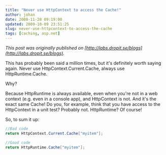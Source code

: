 ```yaml
---
title: "Never use HttpContext to access the Cache!"
author: johan
date: 2008-11-28 09:19:00
updated: 2009-10-09 23:51:25
slug: never-use-httpcontext-to-access-the-cache
tags: [caching, asp.net]
---
```


*This post was originally published on [http://labs.dropit.se/blogs](http://labs.dropit.se/blogs).*

This has probably been said a million times, but it's definitely worth saying again. Never use HttpContext.Current.Cache, always use HttpRuntime.Cache.

Why?

Because HttpRuntime is always available, even when you're not in a web context (e.g. even in a console app), and HttpContext is not. And it's the exact same Cache! Do you, for example, think that you have access to the HttpContext in a unit test? Probably not. HttpRuntime? Of course!

So, to sum it up:

``` csharp
//Bad code
return HttpContext.Current.Cache["myitem"];

//Good code
return HttpRuntime.Cache["myitem"];
```